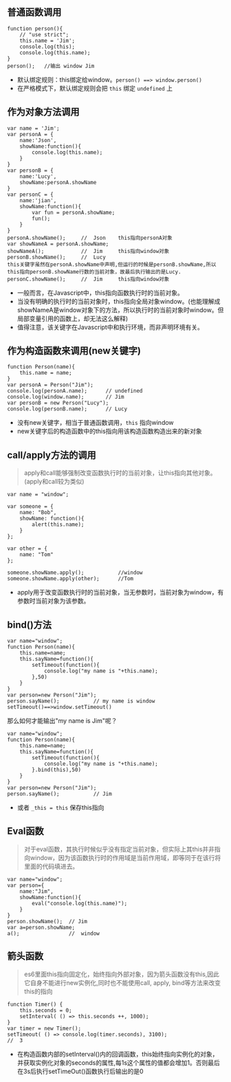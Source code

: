 ## 普通函数调用

	function person(){
		// "use strict";
		this.name = 'Jim';
		console.log(this);
		console.log(this.name);
	}
	person();	//输出 window Jim

- 默认绑定规则：this绑定给window。`person() ==> window.person()`
- 在严格模式下，默认绑定规则会把 `this` 绑定 `undefined` 上

## 作为对象方法调用

	var name = 'Jim';
	var personA = {
		name:'Json',
		showName:function(){
			console.log(this.name);
		}
	}
	var personB = {
		name:'Lucy',
		showName:personA.showName
	}
	var personC = {
		name:'jian',
		showName:function(){
			var fun = personA.showName;
			fun();
		}
	}
	personA.showName();		//	Json	this指向personA对象
	var showNameA = personA.showName;
	showNameA();			//	Jim		this指向window对象
	personB.showName();		//	Lucy
	this关键字虽然在personA.showName中声明,但运行的时候是personB.showName,所以this指向personB.showName行数的当前对象，故最后执行输出的是Lucy.
	personC.showName();		//  Jim		this指向window对象
- 一般而言，在Javascript中，this指向函数执行时的当前对象。
- 当没有明确的执行时的当前对象时，this指向全局对象window。(也能理解成showNameA是window对象下的方法，所以执行时的当前对象时window。但局部变量引用的函数上，却无法这么解释)
- 值得注意，该关键字在Javascript中和执行环境，而非声明环境有关。

## 作为构造函数来调用(new关键字)
	
	function Person(name){
		this.name = name;
	}
	var personA = Person("Jim");
	console.log(personA.name);		// undefined
	console.log(window.name);		// Jim
	var personB = new Person("Lucy");
	console.log(personB.name);		// Lucy
- 没有new关键字，相当于普通函数调用，`this` 指向window
- new关键字后的构造函数中的this指向用该构造函数构造出来的新对象

## call/apply方法的调用

> apply和call能够强制改变函数执行时的当前对象，让this指向其他对象。(apply和call较为类似)

	var name = "window";
    
	var someone = {
	    name: "Bob",
	    showName: function(){
	        alert(this.name);
	    }
	};
	
	var other = {
	    name: "Tom"
	};    
	
	someone.showName.apply();    		//window
	someone.showName.apply(other);    	//Tom

- apply用于改变函数执行时的当前对象，当无参数时，当前对象为window，有参数时当前对象为该参数。

## bind()方法

	var name="window";
    function Person(name){
        this.name=name;
        this.sayName=function(){
            setTimeout(function(){
                console.log("my name is "+this.name);
            },50)
        }
    }
    var person=new Person("Jim");
    person.sayName();			// my name is window	setTimeout()==>window.setTimeout()

那么如何才能输出"my name is Jim"呢？

	var name="window";
    function Person(name){
        this.name=name;
        this.sayName=function(){
            setTimeout(function(){
                console.log("my name is "+this.name);
            }.bind(this),50)
        }
    }
    var person=new Person("Jim");
    person.sayName();			// Jim

- 或者 `_this = this` 保存this指向

## Eval函数

>对于eval函数，其执行时候似乎没有指定当前对象，但实际上其this并非指向window，因为该函数执行时的作用域是当前作用域，即等同于在该行将里面的代码填进去。

	var name="window";
    var person={
        name:"Jim",
        showName:function(){
            eval("console.log(this.name)");
        }
    }
    person.showName();  // Jim
    var a=person.showName;
    a();				//	window

## 箭头函数

>es6里面this指向固定化，始终指向外部对象，因为箭头函数没有this,因此它自身不能进行new实例化,同时也不能使用call, apply, bind等方法来改变this的指向

	function Timer() {
        this.seconds = 0;
        setInterval( () => this.seconds ++, 1000);
    } 
    var timer = new Timer();
    setTimeout( () => console.log(timer.seconds), 3100);
	//	3

- 在构造函数内部的setInterval()内的回调函数，this始终指向实例化的对象，并获取实例化对象的seconds的属性,每1s这个属性的值都会增加1。否则最后在3s后执行setTimeOut()函数执行后输出的是0
